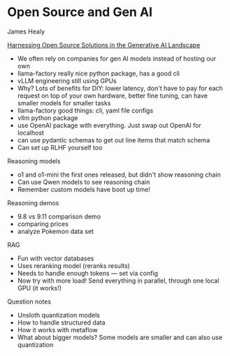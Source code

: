 # Open Source and Gen AI

James Healy

[Harnessing Open Source Solutions in the Generative AI Landscape](https://www.socallinuxexpo.org/scale/22x/presentations/harnessing-open-source-solutions-generative-ai-landscape)

- We often rely on companies for gen AI models instead of hosting our own
- llama-factory really nice python package, has a good cli
- vLLM engineering still using GPUs
- Why? Lots of benefits for DIY: lower latency, don't have to pay for each request on top of your own hardware, better fine tuning, can have smaller models for smaller tasks
- llama-factory good things: cli, yaml file configs
- vllm python package
- use OpenAI package with everything. Just swap out OpenAI for localhost
- can use pydantic schemas to get out line items that match schema
- Can set up RLHF yourself too

Reasoning models
- o1 and o1-mini the first ones released, but didn't show reasoning chain
- Can use Qwen models to see reasoning chain
- Remember custom models have boot up time!

Reasoning demos
- 9.8 vs 9.11 comparison demo
- comparing prices
- analyze Pokemon data set

RAG
- Fun with vector databases
- Uses reranking model (reranks results)
- Needs to handle enough tokens — set via config
- Now try with more load! Send everything in parallel, through one local GPU (it works!)

Question notes
- Unsloth quantization models
- How to handle structured data
- How it works with metaflow
- What about bigger models? Some models are smaller and can also use quantization
